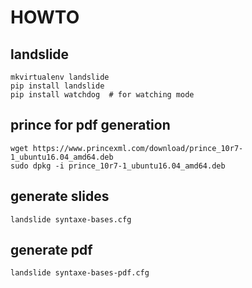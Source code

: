 # HOWTO

## landslide
    
    mkvirtualenv landslide
    pip install landslide
    pip install watchdog  # for watching mode

## prince for pdf generation

    wget https://www.princexml.com/download/prince_10r7-1_ubuntu16.04_amd64.deb
    sudo dpkg -i prince_10r7-1_ubuntu16.04_amd64.deb

## generate slides

    landslide syntaxe-bases.cfg

## generate pdf

    landslide syntaxe-bases-pdf.cfg
